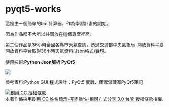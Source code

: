 # pyqt5-works
這裡由一個簡單的bmi計算器，作為學習計畫的開始。

因為作品都不大所以共同放在這個專案裡面。

第二個作品是36小時全國各縣市天氣查詢，透過交通部中央氣象局-開放資料平臺開放資料平台取得36小時天氣資料(Json格式)實現。

使用技術:<b>Python Json解析 PyQt5 </b>



<img src="https://scontent.ftpe7-2.fna.fbcdn.net/v/t1.0-9/76620526_833467753736142_1091725633752399872_o.jpg?_nc_cat=109&_nc_oc=AQm9_5Gkq6fGf8jAEZNXGYUyEL9hw5CC_aGUQBEnPN5WmezKJlARNVrwhJNW3vMvOCn91CQGPLLDHhRBY1DC-IyZ&_nc_ht=scontent.ftpe7-2.fna&oh=2e1a8f7e9a8b320443e04e1d61ef02c5&oe=5E1C4DB7"></img>


參考資料:Python GUI 程式設計：PyQt5 實戰、爾摩儲藏室PyQt5筆記


<a rel="license" href="http://creativecommons.org/licenses/by-nc-sa/3.0/tw/"><img alt="創用 CC 授權條款" style="border-width:0" src="https://i.creativecommons.org/l/by-nc-sa/3.0/tw/88x31.png" /></a><br />本著作係採用<a rel="license" href="http://creativecommons.org/licenses/by-nc-sa/3.0/tw/">創用 CC 姓名標示-非商業性-相同方式分享 3.0 台灣 授權條款</a>授權.

